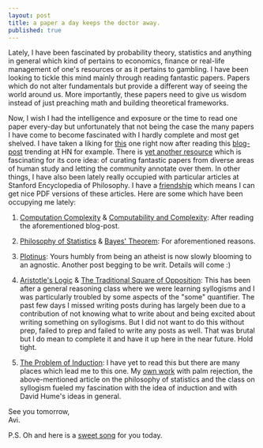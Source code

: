 ```yaml
---
layout: post
title: a paper a day keeps the doctor away.
published: true
---
```

Lately, I have been fascinated by probability theory, statistics and anything in general which kind of pertains to economics, finance or real-life management of one's resources or as it pertains to gambling. I have been looking to tickle this mind mainly through reading fantastic papers. Papers which do not alter fundamentals but provide a different way of seeing the world around us. More importantly, these papers need to give us wisdom instead of just preaching math and building theoretical frameworks. 

Now, I wish I had the intelligence and exposure or the time to read one paper every-day but unfortunately that not being the case the many papers I have come to become fascinated with I hardly complete and most get shelved. I have taken a liking for [this](https://people.csail.mit.edu/costis/simplified.pdf "The Complexity of Computing Nash Equilibrium") one right now after reading this [blog-post](https://ristret.com/s/qk8wpt/philosophy_computational_complexity "The Philosophy Of Computation Complexity at Ristret") trending at HN for example. There is [yet another resource](http://fermatslibrary.com/ "Fermat's Library") which is fascinating for its core idea: of curating fantastic papers from diverse areas of human study and letting the community annotate over them. In other things, I have also been lately really occupied with particular articles at Stanford Encyclopedia of Philosophy. I have a [friendship](https://leibniz.stanford.edu/friends/ "Friends of the SEP") which means I can get nice PDF versions of these articles. Here are some which have been occupying me lately:

1. [Computation Complexity](https://plato.stanford.edu/entries/computational-complexity/ "Computation Complexity SEP entry") & [Computability and Complexity](https://plato.stanford.edu/entries/computability/ "Computability and Complexity SEP entry"): After reading the aforementioned blog-post.

2. [Philosophy of Statistics](https://plato.stanford.edu/entries/statistics/ "Philosophy of Statistics SEP entry") & [Bayes' Theorem](https://plato.stanford.edu/entries/bayes-theorem/ "Bayes' Theorem SEP entry"): For aforementioned reasons.

3. [Plotinus](https://plato.stanford.edu/entries/plotinus/ "Plotinus SEP entry"): Yours humbly from being an atheist is now slowly blooming to an agnostic. Another post begging to be writ. Details will come :)

4. [Aristotle's Logic](https://plato.stanford.edu/entries/aristotle-logic/ "Aristotle's Logic SEP entry") & [The Traditional Square of Opposition](https://plato.stanford.edu/entries/square/ "The Traditional Square of Opposition SEP entry"): This has been after a general reasoning class where we were learning syllogisms and I was particularly troubled by some aspects of the "some" quantifier. The past few days I missed writing posts during has largely been due to a contribution of not knowing what to write about and being excited about writing something on syllogisms. But I did not want to do this without prep, failed to prep and failed to write any posts as well. That was brutal but I do mean to complete it and have it up here in the near future. Hold tight.

5. [The Problem of Induction](https://plato.stanford.edu/entries/induction-problem/ "The Problem of Induction SEP entry"): I have yet to read this but there are many places which lead me to this one. My [own work](https://rutherblood.github.io/nudesfromamountaintop/on-how-i-did-not-wear-a-lab-coat-at-work-and-suffered/ "on how i did not wear a lab coat at work and suffered.") with palm rejection, the above-mentioned article on the philosophy of statistics and the class on syllogism fueled my fascination with the idea of induction and with David Hume's ideas in general.

See you tomorrow,  
Avi.

P.S. Oh and here is a [sweet song](https://www.youtube.com/watch?v=aOt11pyktgI "YouTube link to The Beatles' Because") for you today.
